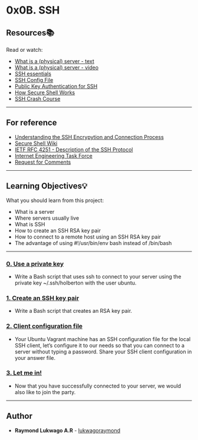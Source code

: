 # 0x0B. SSH

## Resources:books:
Read or watch:
* [What is a (physical) server - text](https://en.wikipedia.org/wiki/Server_%28computing%29#Hardware_requirement)
* [What is a (physical) server - video](https://www.youtube.com/watch?v=B1ANfsDyjeA)
* [SSH essentials](https://www.digitalocean.com/community/tutorials/ssh-essentials-working-with-ssh-servers-clients-and-keys)
* [SSH Config File](https://www.ssh.com/academy/ssh/config)
* [Public Key Authentication for SSH](https://www.ssh.com/academy/ssh/public-key-authentication)
* [How Secure Shell Works](https://www.youtube.com/watch?v=ORcvSkgdA58)
* [SSH Crash Course](https://www.youtube.com/watch?v=hQWRp-FdTpc)

---
## For reference
* [Understanding the SSH Encrypytion and Connection Process](https://www.digitalocean.com/community/tutorials/understanding-the-ssh-encryption-and-connection-process)
* [Secure Shell Wiki](https://en.wikipedia.org/wiki/Secure_Shell)
* [IETF RFC 4251 - Description of the SSH Protocol](https://www.ietf.org/rfc/rfc4251.txt)
* [Internet Engineering Task Force](https://en.wikipedia.org/wiki/Internet_Engineering_Task_Force)
* [Request for Comments](https://en.wikipedia.org/wiki/Request_for_Comments)

---
## Learning Objectives:bulb:
What you should learn from this project:

* What is a server
* Where servers usually live
* What is SSH
* How to create an SSH RSA key pair
* How to connect to a remote host using an SSH RSA key pair
* The advantage of using  #!/usr/bin/env bash instead of /bin/bash 

---

### [0. Use a private key](./0-use_a_private_key)
* Write a Bash script that uses ssh to connect to your server using the private key ~/.ssh/holberton with the user ubuntu.


### [1. Create an SSH key pair](./1-create_ssh_key_pair)
* Write a Bash script that creates an RSA key pair.


### [2. Client configuration file](./2-ssh_config)
* Your Ubuntu Vagrant machine has an SSH configuration file for the local SSH client, let’s configure it to our needs so that you can connect to a server without typing a password.
Share your SSH client configuration in your answer file.


### [3. Let me in!](./4-puppet_ssh_config.pp)
* Now that you have successfully connected to your server, we would also like to join the party.


---

## Author
* **Raymond Lukwago A.R** - [lukwagoraymond](https://github.com/lukwagoraymond)
